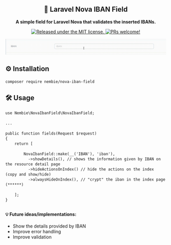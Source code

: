 <h2 align="center">
    🏦 Laravel Nova IBAN Field
</h2>

<p align="center">
  <strong>A simple field for Laravel Nova that validates the inserted IBANs.</strong>
</p>

<p align="center">
  <a href="https://github.com/Nembie/nova-iban-field/blob/master/LICENSE">
    <img src="https://img.shields.io/badge/license-MIT-blue.svg" alt="Released under the MIT license." />
  </a>
  <a href="https://github.com/Nembie/nova-iban-field/pulls">
    <img src="https://img.shields.io/badge/PRs-welcome-brightgreen.svg" alt="PRs welcome!" />
  </a>
</p>

<img src="https://github.com/Nembie/nova-iban-field/blob/master/nova-iban-field.gif" alt="Test case" />

## ⚙️ Installation

```composer require nembie/nova-iban-field```

## 🛠️ Usage

```
use Nembie\NovaIbanField\NovaIbanField;

...

public function fields(Request $request)
{
    return [
    
        NovaIbanField::make(__('IBAN'), 'iban'),
          ->showDetails(), // shows the information given by IBAN on the resource detail page
          ->hideActionsOnIndex() // hide the actions on the index (copy and show/hide)
          ->alwaysHideOnIndex(), // "crypt" the iban in the index page (******)
          
    ];
}
```


## <h4>💡 Future ideas/implementations:</h4>
* Show the details provided by IBAN
* Improve error handling
* Improve validation